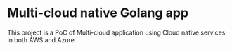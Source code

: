 # Multi-cloud native Golang app

This project is a PoC of Multi-cloud application using Cloud native services in both AWS and Azure.
